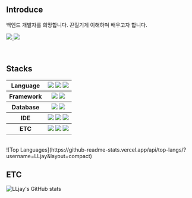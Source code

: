 <!--
**LLjay/LLjay** is a ✨ _special_ ✨ repository because its `README.md` (this file) appears on your GitHub profile.

Here are some ideas to get you started:

- 🔭 I’m currently working on ...
- 🌱 I’m currently learning ...
- 👯 I’m looking to collaborate on ...
- 🤔 I’m looking for help with ...
- 💬 Ask me about ...
- 📫 How to reach me: ...
- 😄 Pronouns: ...
- ⚡ Fun fact: ...
-->

## Introduce
백엔드 개발자를 희망합니다. 끈질기게 이해하며 배우고자 합니다.

<div align= "left">
    <div align= "left"> <a href=https://julylee0724.tistory.com/> <img src="https://img.shields.io/badge/Tistory-000000?style=for-the-badge&logo=Tistory&logoColor=white&link=https://julylee0724.tistory.com/"> </a>
         <a href=mailto:julylee0724@gmail.com> <img src="https://img.shields.io/badge/Gmail-EA4335?style=for-the-badge&logo=Gmail&logoColor=white&link=mailto:julylee0724@gmail.com"> </a>
          </div>
<br><br>



## Stacks
<div>
    <div style="margin: auto; text-align: left;" align= "left"> 
        <table>
            <tr>
                <th>Language</th>
                <th>
                    <img src="https://img.shields.io/badge/Java-007396?style=for-the-badge&logo=Java&logoColor=white">
                    <img src="https://img.shields.io/badge/Javascript-F7DF1E?style=for-the-badge&logo=Javascript&logoColor=white">
                    <img src="https://img.shields.io/badge/HTML5-E34F26?style=for-the-badge&logo=HTML5&logoColor=white">
                </th>
            </tr>
            <tr>
                <th>Framework</th>
                <th>
                    <img src="https://img.shields.io/badge/Spring-6DB33F?style=for-the-badge&logo=Spring&logoColor=white">
                    <img src="https://img.shields.io/badge/Spring Boot-6DB33F?style=for-the-badge&logo=Spring Boot&logoColor=white">
                </th>
            </tr>
            <tr>
                <th>Database</th>
                <th>
                    <img src="https://img.shields.io/badge/postgresql-%23336791.svg?&style=for-the-badge&logo=postgresql&logoColor=white" />
                    <img src="https://img.shields.io/badge/Oracle-F80000?style=for-the-badge&logo=Oracle&logoColor=white">  
                </th>
            </tr>
            <tr>
                <th>IDE</th>
                <th>
                    <img src="https://img.shields.io/badge/eclipse%20ide-%232C2255.svg?&style=for-the-badge&logo=eclipse%20ide&logoColor=white" />
                    <img src="https://img.shields.io/badge/intellij%20idea-%23000000.svg?&style=for-the-badge&logo=intellij%20idea&logoColor=white" />
                    <img src="https://img.shields.io/badge/visual%20studio%20code-%23007ACC.svg?&style=for-the-badge&logo=visual%20studio%20code&logoColor=white" />
                </th>
            </tr>
            <tr>
                <th>ETC</th>
                <th>
                    <img src="https://img.shields.io/badge/Apache Tomcat-F8DC75?style=for-the-badge&logo=Apache Tomcat&logoColor=white">
                    <img src="https://img.shields.io/badge/Git-F05032?style=for-the-badge&logo=Git&logoColor=white">
                    <img src="https://img.shields.io/badge/Github-181717?style=for-the-badge&logo=Github&logoColor=white">
                </th>
            </tr>
        </table>
    </div>
    <br> 
</div>
![Top Languages](https://github-readme-stats.vercel.app/api/top-langs/?username=LLjay&layout=compact)

## ETC
![LLjay's GitHub stats](https://github-readme-stats.vercel.app/api?username=LLjay&show_icons=true&theme=transparent)





    
